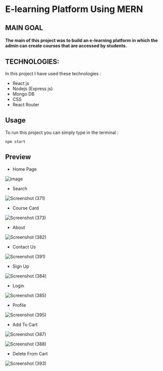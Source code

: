 # E-learning Platform Using MERN

## MAIN GOAL

#### The main of this project was to build an e-learning platform in which the admin can create courses that are accessed by students.

## TECHNOLOGIES: 

In this project I have used these technologies : 
+ React js
+ Nodejs (Express js)
+ Mongo DB
+ CSS
+ React Router

## Usage 

To run this project you can simply type in the terminal : 

```
npm start
```

## Preview

+ Home Page

![image](https://user-images.githubusercontent.com/105153638/191822477-f63be609-c20c-46ae-b3e3-5e4ac346b970.png)

+ Search

![Screenshot (371)](https://user-images.githubusercontent.com/105153638/191823102-01b97889-0be4-42a3-b1e4-ee61303c730b.png)

+ Course Card

![Screenshot (373)](https://user-images.githubusercontent.com/105153638/191823445-cf54208e-eb50-4184-8d51-0570a2299b41.png)

+ About

![Screenshot (382)](https://user-images.githubusercontent.com/105153638/191824505-5d6524cd-102d-489a-a4ec-c6bafe08b1aa.png)

+ Contact Us

![Screenshot (391)](https://user-images.githubusercontent.com/105153638/191828920-d6d212f5-8e5d-46b3-a1ea-adbf8208de04.png)

+ Sign Up

![Screenshot (384)](https://user-images.githubusercontent.com/105153638/191824906-8c22917d-35e2-43f9-88ba-992543130be8.png)

+ Login

![Screenshot (385)](https://user-images.githubusercontent.com/105153638/191825073-2d7bf308-64c8-4d5a-93a0-ecb72ba8b559.png)

+ Profile

![Screenshot (395)](https://user-images.githubusercontent.com/105153638/191837187-4cecbd3b-19b5-4595-b7fc-c3410c5f4744.png)

+ Add To Cart

![Screenshot (387)](https://user-images.githubusercontent.com/105153638/191825346-8fd3194c-f57e-4ed0-81e8-dcf8572e3335.png)

![Screenshot (388)](https://user-images.githubusercontent.com/105153638/191825596-ef62585f-a802-4f45-981e-e13ae2382b68.png)

+ Delete From Cart

![Screenshot (393)](https://user-images.githubusercontent.com/105153638/191836915-f3b7498a-3e0c-4394-a34c-e46a7f875649.png)
